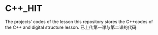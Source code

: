 # C++_HIT
The projects' codes of the lesson
this repository stores the C++codes of the C++ and digital structure lesson.
已上传第一课与第二课的代码
